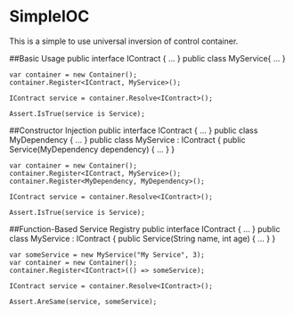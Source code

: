 # SimpleIOC
This is a simple to use universal inversion of control container. 

##Basic Usage
	public interface IContract { ... }
	public class MyService{ ... }

    var container = new Container();
    container.Register<IContract, MyService>();
    
    IContract service = container.Resolve<IContract>();

    Assert.IsTrue(service is Service);

##Constructor Injection
	public interface IContract { ... }
	public class MyDependency { ... }
	public class MyService : IContract 
	{
		public Service(MyDependency dependency) { ... } 
	}

	var container = new Container();
    container.Register<IContract, MyService>();
    container.Register<MyDependency, MyDependency>();

	IContract service = container.Resolve<IContract>();

    Assert.IsTrue(service is Service);

##Function-Based Service Registry
	public interface IContract { ... }
	public class MyService : IContract 
	{
		public Service(String name, int age) { ... } 
	}
	
	var someService = new MyService("My Service", 3);
    var container = new Container();
    container.Register<IContract>(() => someService);

    IContract service = container.Resolve<IContract>();
    
    Assert.AreSame(service, someService);
